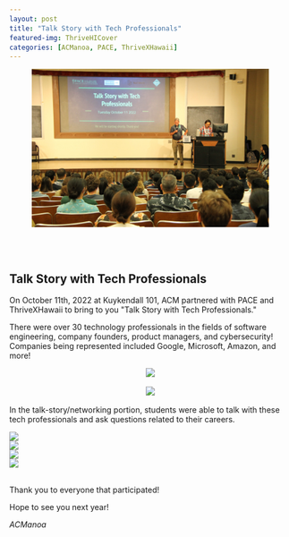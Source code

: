 ```yaml
---
layout: post
title: "Talk Story with Tech Professionals"
featured-img: ThriveHICover
categories: [ACManoa, PACE, ThriveXHawaii]
---
```



<center>
	<figure class="full">
	    <img src="/assets/img/posts/thrivehi-fall-2022/ThriveHICover.jpg" data-featherlight data-featherlight-target-attr="src">
	</figure>
</center>
<br>
<br>

## Talk Story with Tech Professionals

On October 11th, 2022 at Kuykendall 101, ACM partnered with PACE and ThriveXHawaii to bring to you "Talk Story with Tech Professionals."
 
There were over 30 technology professionals in the fields of software engineering, company founders, product managers, and cybersecurity! Companies being represented included Google, Microsoft, Amazon, and more! 

<center>
	<figure class="full">
	    <img src="/assets/img/posts/thrivehi-fall-2022/thrivehi1.jpg" data-featherlight data-featherlight-target-attr="src">
	</figure>
</center>
<center>
	<figure class="full">
	    <img src="/assets/img/posts/thrivehi-fall-2022/thrivehi2.jpg" data-featherlight data-featherlight-target-attr="src">
	</figure>
</center>


In the talk-story/networking portion, students were able to talk with these tech professionals and ask questions related to their careers. 

<center>
	<div class="row"> 
	  <div class="column">
		<img src="/assets/img/posts/thrivehi-fall-2022/carthrive1.jpg" data-featherlight data-featherlight-target-attr="src" style="display: flex">
		<img src="/assets/img/posts/thrivehi-fall-2022/carthrive2.jpg" data-featherlight data-featherlight-target-attr="src" style="display: flex">
	  </div>
	  <div class="column">
		<img src="/assets/img/posts/thrivehi-fall-2022/carthrive3.jpg" data-featherlight data-featherlight-target-attr="src" style="display: flex">
		<img src="/assets/img/posts/thrivehi-fall-2022/carthrive4.jpg" data-featherlight data-featherlight-target-attr="src" style="display: flex">
	  </div> 
	</div>
</center>

<br>

Thank you to everyone that participated!

Hope to see you next year!

_ACManoa_  

<link href="//cdn.rawgit.com/noelboss/featherlight/1.7.13/release/featherlight.min.css" type="text/css" rel="stylesheet" />
<script src="//code.jquery.com/jquery-latest.js"></script>
<script src="//cdn.rawgit.com/noelboss/featherlight/1.7.13/release/featherlight.min.js" type="text/javascript" charset="utf-8"></script>
<style>
